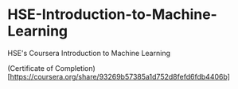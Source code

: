 # HSE-Introduction-to-Machine-Learning
HSE's Coursera Introduction to Machine Learning

(Certificate of Completion)[https://coursera.org/share/93269b57385a1d752d8fefd6fdb4406b]
